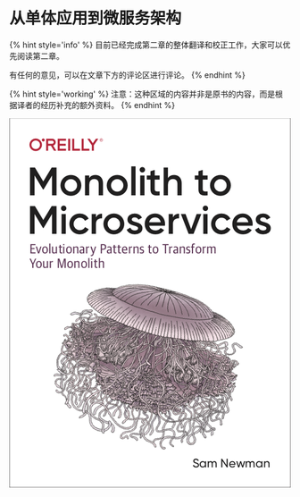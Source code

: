 # 从单体应用到微服务架构

{% hint style='info' %}
目前已经完成第二章的整体翻译和校正工作，大家可以优先阅读第二章。

有任何的意见，可以在文章下方的评论区进行评论。
{% endhint %}

{% hint style='working' %}
注意：这种区域的内容并非是原书的内容，而是根据译者的经历补充的额外资料。
{% endhint %}

![](images/cover.png)


